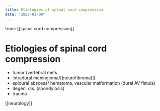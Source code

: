 ```yaml
---
title: Etiologies of spinal cord compression
date: "2023-01-09"
---
```


 from: [[spinal cord compression]]
# Etiologies of spinal cord compression

* tumor (vertebral mets
* intradural meningioma/[[neurofibroma]])
* epidural abscess/ hematoma,
vascular malformation (dural AV fistula)
* degen. dis. (spondylosis)
* trauma
 
[[neurology]]
